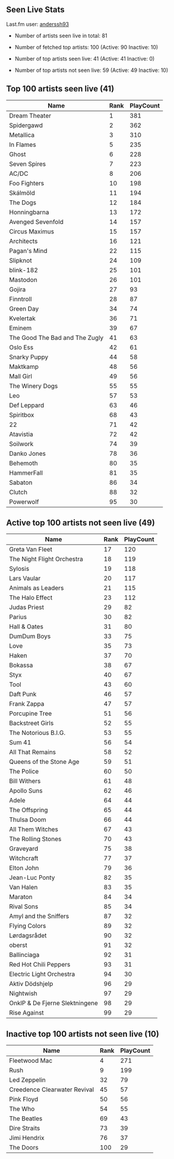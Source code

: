 ## Seen Live Stats

Last.fm user: [anderssh93](https://www.last.fm/user/anderssh93)

- Number of artists seen live in total: 81

- Number of fetched top artists: 100 (Active: 90 Inactive: 10)

- Number of top artists seen live: 41 (Active: 41 Inactive: 0)

- Number of top artists not seen live: 59 (Active: 49 Inactive: 10)

## Top 100 artists seen live (41)

Name                           | Rank | PlayCount
------------------------------ | ---- | ---------
Dream Theater                  | 1    | 381      
Spidergawd                     | 2    | 362      
Metallica                      | 3    | 310      
In Flames                      | 5    | 235      
Ghost                          | 6    | 228      
Seven Spires                   | 7    | 223      
AC/DC                          | 8    | 206      
Foo Fighters                   | 10   | 198      
Skálmöld                       | 11   | 194      
The Dogs                       | 12   | 184      
Honningbarna                   | 13   | 172      
Avenged Sevenfold              | 14   | 157      
Circus Maximus                 | 15   | 157      
Architects                     | 16   | 121      
Pagan's Mind                   | 22   | 115      
Slipknot                       | 24   | 109      
blink-182                      | 25   | 101      
Mastodon                       | 26   | 101      
Gojira                         | 27   | 93       
Finntroll                      | 28   | 87       
Green Day                      | 34   | 74       
Kvelertak                      | 36   | 71       
Eminem                         | 39   | 67       
The Good The Bad and The Zugly | 41   | 63       
Oslo Ess                       | 42   | 61       
Snarky Puppy                   | 44   | 58       
Maktkamp                       | 48   | 56       
Mall Girl                      | 49   | 56       
The Winery Dogs                | 55   | 55       
Leo                            | 57   | 53       
Def Leppard                    | 63   | 46       
Spiritbox                      | 68   | 43       
22                             | 71   | 42       
Atavistia                      | 72   | 42       
Soilwork                       | 74   | 39       
Danko Jones                    | 78   | 36       
Behemoth                       | 80   | 35       
HammerFall                     | 81   | 35       
Sabaton                        | 86   | 34       
Clutch                         | 88   | 32       
Powerwolf                      | 95   | 30       

## Active top 100 artists not seen live (49)

Name                           | Rank | PlayCount
------------------------------ | ---- | ---------
Greta Van Fleet                | 17   | 120      
The Night Flight Orchestra     | 18   | 119      
Sylosis                        | 19   | 118      
Lars Vaular                    | 20   | 117      
Animals as Leaders             | 21   | 115      
The Halo Effect                | 23   | 112      
Judas Priest                   | 29   | 82       
Parius                         | 30   | 82       
Hall & Oates                   | 31   | 80       
DumDum Boys                    | 33   | 75       
Love                           | 35   | 73       
Haken                          | 37   | 70       
Bokassa                        | 38   | 67       
Styx                           | 40   | 67       
Tool                           | 43   | 60       
Daft Punk                      | 46   | 57       
Frank Zappa                    | 47   | 57       
Porcupine Tree                 | 51   | 56       
Backstreet Girls               | 52   | 55       
The Notorious B.I.G.           | 53   | 55       
Sum 41                         | 56   | 54       
All That Remains               | 58   | 52       
Queens of the Stone Age        | 59   | 51       
The Police                     | 60   | 50       
Bill Withers                   | 61   | 48       
Apollo Suns                    | 62   | 46       
Adele                          | 64   | 44       
The Offspring                  | 65   | 44       
Thulsa Doom                    | 66   | 44       
All Them Witches               | 67   | 43       
The Rolling Stones             | 70   | 43       
Graveyard                      | 75   | 38       
Witchcraft                     | 77   | 37       
Elton John                     | 79   | 36       
Jean-Luc Ponty                 | 82   | 35       
Van Halen                      | 83   | 35       
Maraton                        | 84   | 34       
Rival Sons                     | 85   | 34       
Amyl and the Sniffers          | 87   | 32       
Flying Colors                  | 89   | 32       
Lørdagsrådet                   | 90   | 32       
oberst                         | 91   | 32       
Ballinciaga                    | 92   | 31       
Red Hot Chili Peppers          | 93   | 31       
Electric Light Orchestra       | 94   | 30       
Aktiv Dödshjelp                | 96   | 29       
Nightwish                      | 97   | 29       
OnklP & De Fjerne Slektningene | 98   | 29       
Rise Against                   | 99   | 29       

## Inactive top 100 artists not seen live (10)

Name                         | Rank | PlayCount
---------------------------- | ---- | ---------
Fleetwood Mac                | 4    | 271      
Rush                         | 9    | 199      
Led Zeppelin                 | 32   | 79       
Creedence Clearwater Revival | 45   | 57       
Pink Floyd                   | 50   | 56       
The Who                      | 54   | 55       
The Beatles                  | 69   | 43       
Dire Straits                 | 73   | 39       
Jimi Hendrix                 | 76   | 37       
The Doors                    | 100  | 29       
